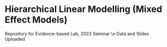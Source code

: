 # Hierarchical Linear Modelling (Mixed Effect Models)
Repository for Evidence-based Lab, 2023 Seminar \n
Data and Slides Uploaded
